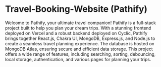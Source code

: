 # Travel-Booking-Website (Pathify)

Welcome to Pathify, your ultimate travel companion! Pathify is a full-stack project built to help you plan your dream trips. With a stunning frontend deployed on Vercel and a robust backend deployed on Cyclic, Pathify brings together React.js, Chakra UI, MongoDB, Express.js, and Node.js to create a seamless travel planning experience. The database is hosted on MongoDB Atlas, ensuring secure and efficient data storage. This project offers a wide range of features, including searching, sorting, debouncing, local storage, authentication, and various pages for planning your trips.


